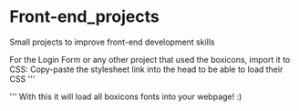 # Front-end_projects
Small projects to improve front-end development skills

For the Login Form or any other project that used the boxicons, import it to CSS:
Copy-paste the stylesheet link into the head to be able to load their CSS
'''
<link href='https://unpkg.com/boxicons@2.1.4/css/boxicons.min.css' rel='stylesheet'>
'''
With this it will load all boxicons fonts into your webpage! :)